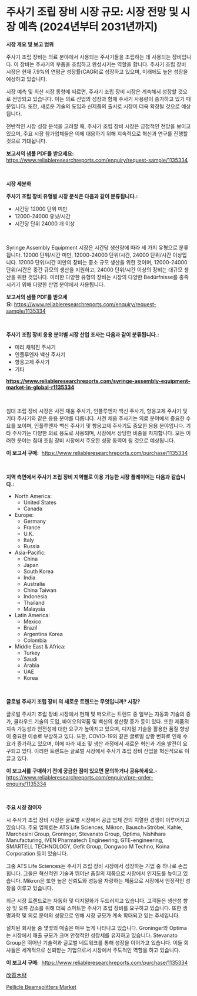 <p><h1>주사기 조립 장비 시장 규모: 시장 전망 및 시장 예측 (2024년부터 2031년까지)</h1></p><p><strong>시장 개요 및 보고 범위</strong></p>
<p><p>주사기 조립 장비는 의료 분야에서 사용되는 주사기들을 조립하는 데 사용되는 장비입니다. 이 장비는 주사기의 부품을 조립하고 완성시키는 역할을 합니다. 주사기 조립 장비 시장은 현재 7.9%의 연평균 성장률(CAGR)로 성장하고 있으며, 미래에도 높은 성장을 예상하고 있습니다.</p><p>시장 예측 및 최신 시장 동향에 따르면, 주사기 조립 장비 시장은 계속해서 성장할 것으로 전망되고 있습니다. 이는 의료 산업의 성장과 함께 주사기 사용량이 증가하고 있기 때문입니다. 또한, 새로운 기술의 도입과 신제품의 출시로 시장이 더욱 확장될 것으로 예상됩니다.</p><p>전반적인 시장 성장 분석을 고려할 때, 주사기 조립 장비 시장은 긍정적인 전망을 보이고 있으며, 주요 시장 참가업체들은 이에 대응하기 위해 지속적으로 혁신과 연구를 진행할 것으로 기대됩니다.</p></p>
<p><strong>보고서의 샘플 PDF를 받으세요:</strong> <a href="https://www.reliableresearchreports.com/enquiry/request-sample/1135334">https://www.reliableresearchreports.com/enquiry/request-sample/1135334</a></p>
<p>&nbsp;</p>
<p><strong>시장 세분화</strong></p>
<p><strong>주사기 조립 장비 유형별 시장 분석은 다음과 같이 분류됩니다.:</strong></p>
<p><ul><li>시간당 12000 단위 미만</li><li>12000-24000 유닛/시간</li><li>시간당 단위 24000 개 이상</li></ul></p>
<p>&nbsp;</p>
<p><p>Syringe Assembly Equipment 시장은 시간당 생산량에 따라 세 가지 유형으로 분류됩니다. 12000 단위/시간 미만, 12000-24000 단위/시간, 24000 단위/시간 이상입니다. 12000 단위/시간 미만의 장비는 중소 규모 생산을 위한 것이며, 12000-24000 단위/시간은 중간 규모의 생산을 지원하고, 24000 단위/시간 이상의 장비는 대규모 생산을 위한 것입니다. 이러한 다양한 유형의 장비는 시장의 다양한 Bedürfnisse를 충족시키기 위해 다양한 산업 분야에서 사용됩니다.</p></p>
<p><strong>보고서의 샘플 PDF를 받으세요:</strong>&nbsp;<a href="https://www.reliableresearchreports.com/enquiry/request-sample/1135334">https://www.reliableresearchreports.com/enquiry/request-sample/1135334</a></p>
<p>&nbsp;</p>
<p><strong> 주사기 조립 장비 응용 분야별 시장 산업 조사는 다음과 같이 분류됩니다.:</strong></p>
<p><ul><li>미리 채워진 주사기</li><li>인플루엔자 백신 주사기</li><li>항응고제 주사기</li><li>기타</li></ul></p>
<p><strong><a href="https://www.reliableresearchreports.com/syringe-assembly-equipment-market-in-global-r1135334">https://www.reliableresearchreports.com/syringe-assembly-equipment-market-in-global-r1135334</a></strong></p>
<p>&nbsp;</p>
<p><p>침대 조립 장비 시장은 사전 채움 주사기, 인플루엔자 백신 주사기, 항응고제 주사기 및 기타 주사기와 같은 응용 분야를 다룹니다. 사전 채움 주사기는 의료 분야에서 중요한 수요를 보이며, 인플루엔자 백신 주사기 및 항응고제 주사기도 중요한 응용 분야입니다. 기타 주사기는 다양한 의료 용도로 사용되며, 시장에서 상당한 비중을 차지합니다. 모든 이러한 분야는 침대 조립 장비 시장에서 주요한 성장 동력이 될 것으로 예상됩니다.</p></p>
<p><strong>이 보고서 구매:</strong>&nbsp; <a href="https://www.reliableresearchreports.com/purchase/1135334">https://www.reliableresearchreports.com/purchase/1135334</a></p>
<p>&nbsp;</p>
<p><strong>지역 측면에서 주사기 조립 장비 지역별로 이용 가능한 시장 플레이어는 다음과 같습니다.:</strong></p>
<p><ul>
    <li>
        North America:
        <ul>
            <li>United States</li>
            <li>Canada</li>
        </ul>
    </li>
    <li>
        Europe:
        <ul>
            <li>Germany</li>
            <li>France</li>
            <li>U.K.</li>
            <li>Italy</li>
            <li>Russia</li>
        </ul>
    </li>
    <li>
        Asia-Pacific:
        <ul>
            <li>China</li>
            <li>Japan</li>
            <li>South Korea</li>
            <li>India</li>
            <li>Australia</li>
            <li>China Taiwan</li>
            <li>Indonesia</li>
            <li>Thailand</li>
            <li>Malaysia</li>
        </ul>
    </li>
    <li>
        Latin America:
        <ul>
            <li>Mexico</li>
            <li>Brazil</li>
            <li>Argentina Korea</li>
            <li>Colombia</li>
        </ul>
    </li>
    <li>
        Middle East & Africa:
        <ul>
            <li>Turkey</li>
            <li>Saudi</li>
            <li>Arabia</li>
            <li>UAE</li>
            <li>Korea</li>
        </ul>
    </li>
    </ul></p>
<p>&nbsp;</p>
<p><strong>글로벌 주사기 조립 장비 의 새로운 트렌드는 무엇입니까? 시장?</strong></p>
<p><p>글로벌 주사기 조립 장비 시장에서 현재 및 떠오르는 트렌드 중 일부는 자동화 기술의 증가, 클라우드 기술의 도입, 바이오의약품 및 백신의 생산량 증가 등이 있다. 또한 제품의 지속 가능성과 안전성에 대한 요구가 높아지고 있으며, 디지털 기술을 활용한 품질 향상이 중요한 이슈로 부상하고 있다. 또한, COVID-19와 같은 글로벌 상황 변화로 인해 수요가 증가하고 있으며, 이에 따라 제조 및 생산 과정에서 새로운 혁신과 기술 발전이 요구되고 있다. 이러한 트렌드는 글로벌 시장에서 주사기 조립 장비 산업을 혁신적으로 이끌고 있다.</p></p>
<p><strong>이 보고서를 구매하기 전에 궁금한 점이 있으면 문의하거나 공유하세요.</strong>- <a href="https://www.reliableresearchreports.com/enquiry/pre-order-enquiry/1135334">https://www.reliableresearchreports.com/enquiry/pre-order-enquiry/1135334</a></p>
<p>&nbsp;</p>
<p><strong>주요 시장 참여자</strong></p>
<p><p>시 주사기 조립 장비 시장은 글로벌 시장에서 공급 업체 간의 치열한 경쟁이 이루어지고 있습니다. 주요 업체로는 ATS Life Sciences, Mikron, Bausch+Ströbel, Kahle, Marchesini Group, Groninger, Stevanato Group, Optima, Nishihara Manufacturing, IVEN Pharmatech Engineering, GTE-engineering, SMARTELL TECHNOLOGY, Gefit Group, Dongwoo M Techno, Koina Corporation 등이 있습니다.</p><p>그중 ATS Life Sciences는 주사기 조립 장비 시장에서 성장하는 기업 중 하나로 손꼽힙니다. 그들은 혁신적인 기술과 뛰어난 품질의 제품으로 시장에서 인지도를 높이고 있습니다. Mikron은 또한 높은 신뢰도와 성능을 자랑하는 제품으로 시장에서 안정적인 성장을 이루고 있습니다.</p><p>최근 시장 트렌드로는 자동화 및 디지털화가 두드러지고 있습니다. 고객들은 생산성 향상 및 오류 감소를 위해 더욱 스마트한 주사기 조립 장비를 요구하고 있습니다. 또한 생명과학 및 의료 분야의 성장으로 인해 시장 규모가 계속 확대되고 있는 추세입니다.</p><p>설치된 회사들 중 몇몇의 매출은 매우 높게 나타나고 있습니다. Groninger와 Optima는 시장에서 매출 규모가 크며 안정적인 성장세를 유지하고 있습니다. Stevanato Group은 뛰어난 기술력과 글로벌 네트워크를 통해 성장을 이어가고 있습니다. 이들 회사들은 세계적으로 신뢰받는 기업으로서 시장에서 주도적인 역할을 하고 있습니다.</p></p>
<p><strong>이 보고서 구매:</strong>&nbsp;&nbsp;<a href="https://www.reliableresearchreports.com/purchase/1135334">https://www.reliableresearchreports.com/purchase/1135334</a></p>
<p><p><a href="https://github.com/ksxzwxabcuynh011/Market-Research-Report-List-1/blob/main/713151528993.md">改質木材</a></p><p><a href="https://github.com/BryceTownsendr/Market-Research-Report-List-4/blob/main/pellicle-beamsplitters-market.md">Pellicle Beamsplitters Market</a></p></p>
